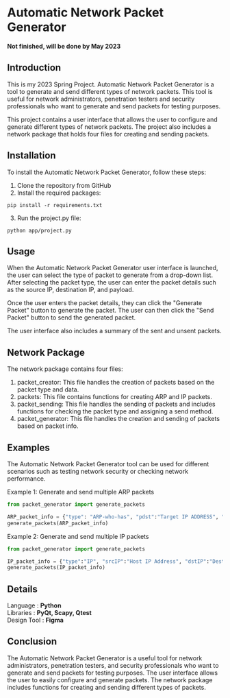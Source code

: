 # Automatic Network Packet Generator 
**Not finished, will be done by May 2023**

## **Introduction**
This is my 2023 Spring Project. Automatic Network Packet Generator is a tool to generate and send different types of network packets. This tool is useful for network administrators, penetration testers and security professionals who want to generate and send packets for testing purposes.     

This project contains a user interface that allows the user to configure and generate different types of network packets. The project also includes a network package that holds four files for creating and sending packets.    

## **Installation**
To install the Automatic Network Packet Generator, follow these steps:   
1. Clone the repository from GitHub    
2. Install the required packages:    
``` 
pip install -r requirements.txt
```
3. Run the project.py file:
``` 
python app/project.py
```

## **Usage**
When the Automatic Network Packet Generator user interface is launched, the user can select the type of packet to generate from a drop-down list. After selecting the packet type, the user can enter the packet details such as the source IP, destination IP, and payload.     

Once the user enters the packet details, they can click the "Generate Packet" button to generate the packet. The user can then click the "Send Packet" button to send the generated packet.     

The user interface also includes a summary of the sent and unsent packets.  


## **Network Package**
The network package contains four files:   

1. packet_creator: This file handles the creation of packets based on the packet type and data.   
2. packets: This file contains functions for creating ARP and IP packets.   
3. packet_sending: This file handles the sending of packets and includes functions for checking the packet type and assigning a send method.   
4. packet_generator: This file handles the creation and sending of packets based on packet info.     

## **Examples**
The Automatic Network Packet Generator tool can be used for different scenarios such as testing network security or checking network performance.    

Example 1: Generate and send multiple ARP packets   
```python
from packet_generator import generate_packets

ARP_packet_info = {"type": "ARP-who-has", "pdst":"Target IP ADDRESS", "hwdst":"ff:ff:ff:ff:ff:ff", "hwsrc": "Host MAC Address", "psrc": "Host IP Address", "number": 10}
generate_packets(ARP_packet_info)
```

Example 2: Generate and send multiple IP packets      
```python
from packet_generator import generate_packets

IP_packet_info = {"type":"IP", "srcIP":"Host IP Address", "dstIP":"Destination IP Address", "payload":"Hello", "number": 5}
generate_packets(IP_packet_info)

```

## **Details**     
  Language : **Python**     
  Libraries : **PyQt, Scapy, Qtest**          
  Design Tool : **Figma**     

## **Conclusion**
The Automatic Network Packet Generator is a useful tool for network administrators, penetration testers, and security professionals who want to generate and send packets for testing purposes. The user interface allows the user to easily configure and generate packets. The network package includes functions for creating and sending different types of packets.   
   
